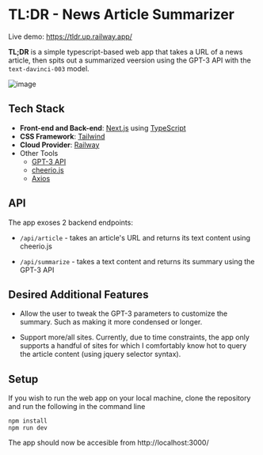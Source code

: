 # TL:DR - News Article Summarizer

Live demo: https://tldr.up.railway.app/

**TL;DR** is a simple typescript-based web app that takes a URL of a news article, then spits out a summarized veersion using the GPT-3 API with the `text-davinci-003` model.

![image](https://user-images.githubusercontent.com/18186677/209426410-31507871-f029-4e2c-8d1a-636cae7bd62c.png)

## Tech Stack

- **Front-end and Back-end**: [Next.js](https://nextjs.org/) using [TypeScript](https://www.typescriptlang.org/)
- **CSS Framework**: [Tailwind](https://tailwindcss.com/)
- **Cloud Provider**: [Railway](https://railway.app/)
- Other Tools
  - [GPT-3 API](https://openai.com/api/)
  - [cheerio.js](https://cheerio.js.org/)
  - [Axios](https://axios-http.com/docs/intro)

## API

The app exoses 2 backend endpoints:

- `/api/article` - takes an article's URL and returns its text content using cheerio.js

- `/api/summarize` - takes a text content and returns its summary using the GPT-3 API

## Desired Additional Features

- Allow the user to tweak the GPT-3 parameters to customize the summary. Such as making it more condensed or longer.

- Support more/all sites. Currently, due to time constraints, the app only supports a handful of sites for which I comfortably know hot to query the article content (using jquery selector syntax).

## Setup

If you wish to run the web app on your local machine, clone the repository and run the following in the command line

```
npm install
npm run dev
```

The app should now be accesible from http://localhost:3000/
